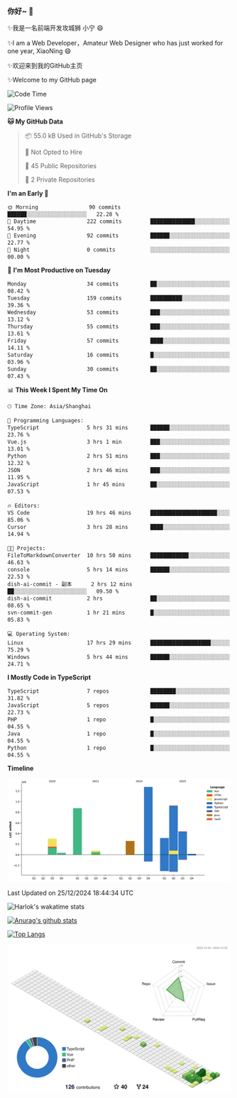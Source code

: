 ### 你好~  👋

✨我是一名前端开发攻城狮 小宁 😄

✨I am a Web Developer，Amateur Web Designer who has just worked for one year, XiaoNing 😄

✨欢迎来到我的GitHub主页

✨Welcome to my GitHub page
<!--
**7148505/7148505** is a ✨ _special_ ✨ repository because its `README.md` (this file) appears on your GitHub profile.

Here are some ideas to get you started:

- 🔭 I’m currently working on ...
- 🌱 I’m currently learning ...
- 👯 I’m looking to collaborate on ...
- 🤔 I’m looking for help with ...
- 💬 Ask me about ...
- 📫 How to reach me: ...
- 😄 Pronouns: ...
- ⚡ Fun fact: ...
-->

<!--START_SECTION:waka-->
![Code Time](http://img.shields.io/badge/Code%20Time-2%2C547%20hrs%2028%20mins-blue)

![Profile Views](http://img.shields.io/badge/Profile%20Views-0-blue)

**🐱 My GitHub Data** 

> 📦 55.0 kB Used in GitHub's Storage 
 > 
> 🚫 Not Opted to Hire
 > 
> 📜 45 Public Repositories 
 > 
> 🔑 2 Private Repositories 
 > 
**I'm an Early 🐤** 

```text
🌞 Morning                90 commits          ██████░░░░░░░░░░░░░░░░░░░   22.28 % 
🌆 Daytime                222 commits         ██████████████░░░░░░░░░░░   54.95 % 
🌃 Evening                92 commits          ██████░░░░░░░░░░░░░░░░░░░   22.77 % 
🌙 Night                  0 commits           ░░░░░░░░░░░░░░░░░░░░░░░░░   00.00 % 
```
📅 **I'm Most Productive on Tuesday** 

```text
Monday                   34 commits          ██░░░░░░░░░░░░░░░░░░░░░░░   08.42 % 
Tuesday                  159 commits         ██████████░░░░░░░░░░░░░░░   39.36 % 
Wednesday                53 commits          ███░░░░░░░░░░░░░░░░░░░░░░   13.12 % 
Thursday                 55 commits          ███░░░░░░░░░░░░░░░░░░░░░░   13.61 % 
Friday                   57 commits          ████░░░░░░░░░░░░░░░░░░░░░   14.11 % 
Saturday                 16 commits          █░░░░░░░░░░░░░░░░░░░░░░░░   03.96 % 
Sunday                   30 commits          ██░░░░░░░░░░░░░░░░░░░░░░░   07.43 % 
```


📊 **This Week I Spent My Time On** 

```text
🕑︎ Time Zone: Asia/Shanghai

💬 Programming Languages: 
TypeScript               5 hrs 31 mins       ██████░░░░░░░░░░░░░░░░░░░   23.76 % 
Vue.js                   3 hrs 1 min         ███░░░░░░░░░░░░░░░░░░░░░░   13.01 % 
Python                   2 hrs 51 mins       ███░░░░░░░░░░░░░░░░░░░░░░   12.32 % 
JSON                     2 hrs 46 mins       ███░░░░░░░░░░░░░░░░░░░░░░   11.95 % 
JavaScript               1 hr 45 mins        ██░░░░░░░░░░░░░░░░░░░░░░░   07.53 % 

🔥 Editors: 
VS Code                  19 hrs 46 mins      █████████████████████░░░░   85.06 % 
Cursor                   3 hrs 28 mins       ████░░░░░░░░░░░░░░░░░░░░░   14.94 % 

🐱‍💻 Projects: 
FileToMarkdownConverter  10 hrs 50 mins      ████████████░░░░░░░░░░░░░   46.63 % 
console                  5 hrs 14 mins       ██████░░░░░░░░░░░░░░░░░░░   22.53 % 
dish-ai-commit - 副本      2 hrs 12 mins       ██░░░░░░░░░░░░░░░░░░░░░░░   09.50 % 
dish-ai-commit           2 hrs               ██░░░░░░░░░░░░░░░░░░░░░░░   08.65 % 
svn-commit-gen           1 hr 21 mins        █░░░░░░░░░░░░░░░░░░░░░░░░   05.83 % 

💻 Operating System: 
Linux                    17 hrs 29 mins      ███████████████████░░░░░░   75.29 % 
Windows                  5 hrs 44 mins       ██████░░░░░░░░░░░░░░░░░░░   24.71 % 
```

**I Mostly Code in TypeScript** 

```text
TypeScript               7 repos             ████████░░░░░░░░░░░░░░░░░   31.82 % 
JavaScript               5 repos             ██████░░░░░░░░░░░░░░░░░░░   22.73 % 
PHP                      1 repo              █░░░░░░░░░░░░░░░░░░░░░░░░   04.55 % 
Java                     1 repo              █░░░░░░░░░░░░░░░░░░░░░░░░   04.55 % 
Python                   1 repo              █░░░░░░░░░░░░░░░░░░░░░░░░   04.55 % 
```



**Timeline**

![Lines of Code chart](https://raw.githubusercontent.com/littleCareless/littleCareless/master/assets/bar_graph.png)


 Last Updated on 25/12/2024 18:44:34 UTC
<!--END_SECTION:waka-->
![Harlok's wakatime stats](https://github-readme-stats.vercel.app/api/wakatime?username=littleCareless)

[![Anurag's github stats](https://github-readme-stats.vercel.app/api?username=littleCareless)](https://github.com/anuraghazra/github-readme-stats)

[![Top Langs](https://github-readme-stats.vercel.app/api/top-langs/?username=littleCareless&layout=compact)](https://github.com/anuraghazra/github-readme-stats)

![](./profile-3d-contrib/profile-green-animate.svg)